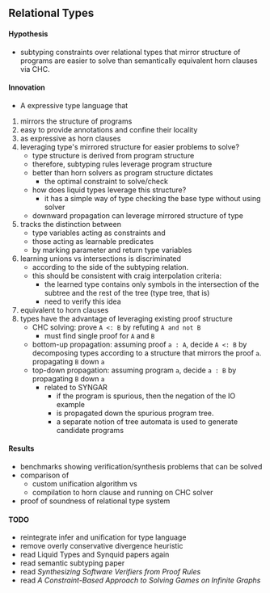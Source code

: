## Relational Types

#### Hypothesis
- subtyping constraints over relational types that mirror structure of programs are easier to solve than semantically equivalent horn clauses via CHC.

#### Innovation
- A expressive type language that 
1. mirrors the structure of programs 
2. easy to provide annotations and confine their locality 
3. as expressive as horn clauses
4. leveraging type's mirrored structure for easier problems to solve?  
    - type structure is derived from program structure
    - therefore, subtyping rules leverage program structure 
    - better than horn solvers as program structure dictates 
        - the optimal constraint to solve/check
    - how does liquid types leverage this structure?
        - it has a simple way of type checking the base type without using solver
    - downward propagation can leverage mirrored structure of type
5. tracks the distinction between 
    - type variables acting as constraints and 
    - those acting as learnable predicates
    - by marking parameter and return type variables  
6. learning unions vs intersections is discriminated 
    - according to the side of the subtyping relation.
    - this should be consistent with craig interpolation criteria: 
        - the learned type contains only symbols in the intersection of the 
            subtree and the rest of the tree (type tree, that is)
        - need to verify this idea
7. equivalent to horn clauses 
8. types have the advantage of leveraging existing proof structure  
    - CHC solving: prove `A <: B` by refuting `A and not B` 
        - must find single proof for `A` and `B`
    - bottom-up propagation: assuming proof `a : A`, decide `A <: B` by decomposing types
    according to a structure that mirrors the proof `a`.
    propagating `B` down `a`
    - top-down propagation: assuming program `a`, decide `a : B` by propagating `B` down `a`
        - related to SYNGAR
            - if the program is spurious, then the negation of the IO example 
            - is propagated down the spurious program tree.
            - a separate notion of tree automata is used to generate candidate programs 



#### Results
- benchmarks showing verification/synthesis problems that can be solved
- comparison of 
    - custom unification algorithm vs
    - compilation to horn clause and running on CHC solver  
- proof of soundness of relational type system


#### TODO
- reintegrate infer and unification for type language
- remove overly conservative divergence heuristic
- read Liquid Types and Synquid papers again
- read semantic subtyping paper
- read *Synthesizing Software Verifiers from Proof Rules*
- read *A Constraint-Based Approach to Solving Games on Infinite Graphs*
